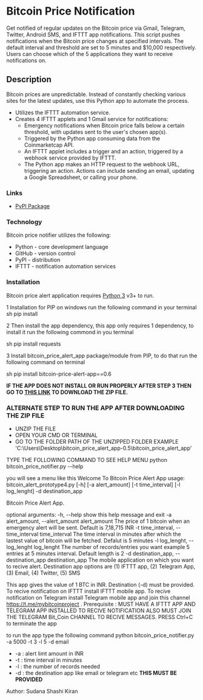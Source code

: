 # Bitcoin Price Notification

Get notified of regular updates on the Bitcoin price via Gmail, Telegram, Twitter, Android SMS, and IFTTT app notifications. This script pushes notifications when the Bitcoin price changes at specified intervals. The default interval and threshold are set to 5 minutes and $10,000 respectively. Users can choose which of the 5 applications they want to receive notifications on.

## Description

Bitcoin prices are unpredictable. Instead of constantly checking various sites for the latest updates, use this Python app to automate the process.

- Utilizes the IFTTT automation service.
- Creates 4 IFTTT applets and 1 Gmail service for notifications:
  - Emergency notifications when Bitcoin price falls below a certain threshold, with updates sent to the user's chosen app(s).
  - Triggered by the Python app consuming data from the Coinmarketcap API.
  - An IFTTT applet includes a trigger and an action, triggered by a webhook service provided by IFTTT.
  - The Python app makes an HTTP request to the webhook URL, triggering an action. Actions can include sending an email, updating a Google Spreadsheet, or calling your phone.


### Links

- [PyPI Package](https://pypi.org/project/bitcoin-price-alert-app/0.6/)

### Technology

Bitcoin price notifier utilizes the following:
* Python - core development language
* GitHub - version control
* PyPI - distribution
* IFTTT - notification automation services

### Installation

Bitcoin price alert application requires [Python 3](https://python.org/) v3+ to run.

1 Installation for PIP on windows run the following command in your terminal
sh
pip install

2 Then install the app dependency, this app only requires 1 dependency, to install it run the following commond in you terminal

sh
pip install requests

3 Install bitcoin_price_alert_app package/module from PIP, to do that run the following command on terminal

sh
pip install bitcoin-price-alert-app==0.6

__IF THE APP DOES NOT INSTALL OR RUN PROPERLY AFTER STEP 3 THEN GO TO [THIS LINK](https://github.com/Atanu-Paul-au6/bitcoin_price_alert_app/archive/v0.6.2.tar.gz) TO DOWNLOAD THE ZIP FILE.__

### ALTERNATE STEP TO RUN THE APP AFTER DOWNLOADING THE ZIP FILE

* UNZIP THE FILE 
* OPEN YOUR CMD OR TERMINAL 
* GO TO THE FOLDER PATH OF THE UNZIPPED FOLDER EXAMPLE 'C:\Users\Desktop\bitcoin_price_alert_app-0.5\bitcoin_price_alert_app'


TYPE THE FOLLOWING COMMAND TO SEE HELP MENU
python bitcoin_price_notifier.py --help

you will see a menu like this
Welcome To Bitcoin Price Alert App
usage: bitcoin_alert_prototype4.py [-h] [-a alert_amount] [-t time_interval] [-l log_lenght] -d destination_app

Bitcoin Price Alert App.

optional arguments:
  -h, --help            show this help message and exit
  -a alert_amount, --alert_amount alert_amount
                        The price of 1 bitcoin when an emergency alert will be sent. Default is 7,18,715 INR
  -t time_interval, --time_interval time_interval
                        The time interval in minutes after which the lastest value of bitcoin will be fetched. Defalut is 5 minutes
  -l log_lenght, --log_lenght log_lenght
                        The number of records/entries you want example 5 entries at 5 minutes interval. Default length is 2
  -d destination_app, --destination_app destination_app
                        The mobile application on which you want to recive alert. Destination app options are (1) IFTTT app, (2) Telegram
                        App, (3) Email, (4) Twitter, (5) SMS

This app gives the value of 1 BTC in INR. Destination (-d) must be provided. To recive notification on IFTTT install IFTTT mobile app. To
recive notification on Telegram install Telegram mobile app and join this channel https://t.me/mybitcoinproject . Prerequisite : MUST HAVE A
IFTTT APP AND TELEGRAM APP INSTALLED TO RECIVE NOTIFICATION ALSO MUST JOIN THE TELEGRAM Bit_Coin CHANNEL TO RECIVE MESSAGES. PRESS Ctrl+C to
terminate the app

to run the app type the following command
python bitcoin_price_notifier.py -a 5000 -t 3 -l 5 -d email

* -a : alert limt amount in INR
* -t : time interval in minutes
* -l : the number of records needed
* -d : the destination app like email or telegram etc __THIS MUST BE PROVIDED__


Author: Sudana Shashi Kiran
